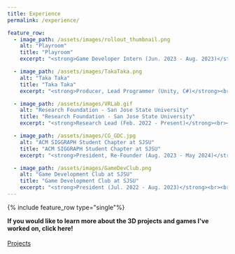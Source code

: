 ```yaml
---
title: Experience
permalink: /experience/

feature_row:
  - image_path: /assets/images/rollout_thumbnail.png
    alt: "Playroom"
    title: "Playroom"
    excerpt: "<strong>Game Developer Intern (Jun. 2023 - Aug. 2023)</strong><br><br>As a Game Developer Intern at Playroom, I directed and developed a 3D platforming 'party style' multiplayer video game titled 'RollOut', which shipped to thousands of players worldwide by making my own 3D web-based engine using a large stack of JS libraries."

  - image_path: /assets/images/TakaTaka.png
    alt: "Taka Taka"
    title: "Taka Taka"
    excerpt: "<strong>Producer, Lead Programmer (Unity, C#)</strong><br><br>I shipped a rhythm game on Steam titled 'Taka Taka' where I led a talented team of 8 developers in disciplines such as art, sound design, music composition and programming. The project started as a submission for Global Game Jam 2022, but became a 2-year fully produced game title which stands at over 200 sales on Steam, and has been featured in 'New & Trending' and 'Top Sellers' categories multiple times."

  - image_path: /assets/images/VRLab.gif
    alt: "Research Foundation - San Jose State University"
    title: "Research Foundation - San Jose State University"
    excerpt: "<strong>Research Lead (Feb. 2022 - Present)</strong><br><br>I researched how Virtual Reality can be used to teach STEM concepts to university students by creating and testing a set of comprehensive VR modules with Unity Engine, and found it leads to an average 89% increase in learning. Our research paper is currently submitted and pending publication on the SoftwareX science journal."

  - image_path: /assets/images/CG_GDC.jpg
    alt: "ACM SIGGRAPH Student Chapter at SJSU"
    title: "ACM SIGGRAPH Student Chapter at SJSU"
    excerpt: "<strong>President, Re-Founder (Aug. 2023 - May 2024)</strong><br><br>After being defunct for almost 4 years I re-recognized our SIGGRAPH chapter, a.k.a. the 'Computer Graphics Club', where I established guest speaker events with companies like Riot Games and Walt Disney Animation, sponsored 10 club members to attend the Game Developers Conference (GDC), and grew club membership from 0 to now 250+ active members."

  - image_path: /assets/images/GameDevClub.png
    alt: "Game Development Club at SJSU"
    title: "Game Development Club at SJSU"
    excerpt: "<strong>President (Jul. 2022 - Aug. 2023)</strong><br><br>Headed management, member recruitment, professional outreach, workshops, tutorials, and event plans. Sponsored 18 members to attend GDC via club fundraising. Mentored 8 game teams, of which 1 released on Steam and all on itch.io."
---
```


{% include feature_row type="single"%}

<strong>If you would like to learn more about the 3D projects and games I've worked on, click here!</strong><br><br>
<a href="/projects/" class="btn btn--primary">Projects</a>